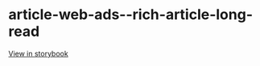 # article-web-ads--rich-article-long-read

[View in storybook](https://raw.githack.com/Independent-Digital-News-and-Media-Ltd/indy100-pwamp-sb/PR-638-sb/index.html?path=/story/article-web-ads--rich-article-long-read)